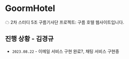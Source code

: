 # GoormHotel
☁ 2차 스터디 5조 구름기사단 프로젝트: 구름 호텔 웹사이트입니다.

## 진행 상황 - 김경규
- `2023.08.22` - 이메일 서비스 구현 완료?, 채팅 서비스 구현중